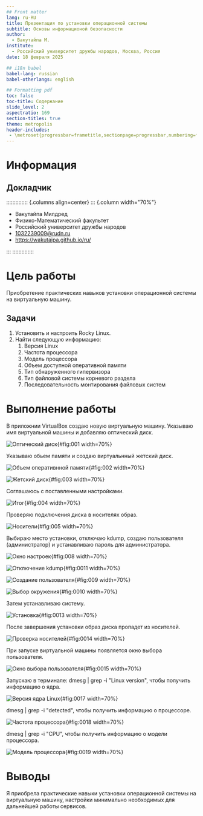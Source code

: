 ```yaml
---
## Front matter
lang: ru-RU
title: Презентация по установки операционной системы
subtitle: Основы информационой безопасности
author:
  - Вакутайпа М.
institute:
  - Российский университет дружбы народов, Москва, Россия
date: 18 февраля 2025

## i18n babel
babel-lang: russian
babel-otherlangs: english

## Formatting pdf
toc: false
toc-title: Содержание
slide_level: 2
aspectratio: 169
section-titles: true
theme: metropolis
header-includes:
 - \metroset{progressbar=frametitle,sectionpage=progressbar,numbering=fraction}
---
```


# Информация

## Докладчик

:::::::::::::: {.columns align=center}
::: {.column width="70%"}

  * Вакутайпа Милдред
  * Физико-Математический факультет
  * Российский университет дружбы народов
  * [1032239009@rudn.ru](mailto:1032239009@rudn.ru)
  * <https://wakutaipa.github.io/ru/>

:::
::::::::::::::

# Цель работы

Приобретение практических навыков установки операционной системы на виртуальную машину.

## Задачи

1. Установить и настроить Rocky Linux.
2. Найти следующую информацию:
	1. Версия Linux
	2. Частота процессора
	3. Модель процессора
	4. Объем доступной оперативной памяти
	5. Тип обнаруженного гипервизора
	6. Тип файловой системы корневого раздела
	7. Последовательность монтирования файловых систем

# Выполнение работы

В приложнии VirtualBox создаю новую виртуальную машину. Указываю имя виртуальной машины и добавляю оптический диск. 

![Оптический диск](image/1.jpg){#fig:001 width=70%}

Указываю обьем памяти и создаю виртуальнный жетский диск.

![Объем оперативнной памяти](image/2.jpg){#fig:002 width=70%}

![Жетский диск](image/3.jpg){#fig:003 width=70%}

Соглашаюсь с поставленными настройками.

![Итог](image/4.jpg){#fig:004 width=70%}

Проверяю подключения диска в носителях образ.

![Носители](image/5.jpg){#fig:005 width=70%}


Выбираю место установки, отключаю kdump, создаю пользователя (администратор) и устанавливаю пароль для администратора. 

![Окно настроек](image/80.jpg){#fig:008 width=70%}

![Отключение kdump](image/11.jpg){#fig:0011 width=70%}

![Создание пользователя](image/9.jpg){#fig:009 width=70%}

![Выбор окружения](image/10.jpg){#fig:0010 width=70%}

Затем устанавливаю систему.
 
![Установка](image/13.jpg){#fig:0013 width=70%}

После завершения установки образ диска пропадет из носителей.

![Проверка носителей](image/15.jpg){#fig:0014 width=70%}

При запуске виртуальной машины появляется окно выбора пользователя.

![Окно выбора пользователя](image/14.jpg){#fig:0015 width=70%}

Запускаю в терминале: dmesg | grep -i "Linux version", чтобы получить информацию о ядра.

![Версия ядра Linux](image/17.jpg){#fig:0017 width=70%}

dmesg | grep -i "detected", чтобы получить информацию о процессоре.

![Частота процессора](image/18.jpg){#fig:0018 width=70%}

dmesg | grep -i "CPU", чтобы получить информацию о модели процессора.

![Модель процессора](image/19.jpg){#fig:0019 width=70%}

# Выводы

Я приобрела практические навыки установки операционной системы на виртуальную машину, настройки минимально необходимых для дальнейшей работы сервисов.



